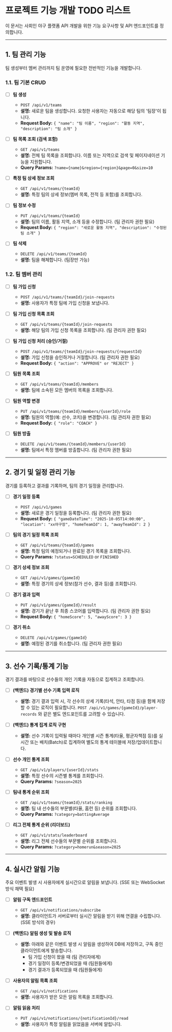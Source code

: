 # 프로젝트 기능 개발 TODO 리스트

이 문서는 사회인 야구 플랫폼 API 개발을 위한 기능 요구사항 및 API 엔드포인트를 정의합니다.

---

## 1. 팀 관리 기능

팀 생성부터 멤버 관리까지 팀 운영에 필요한 전반적인 기능을 개발합니다.

### 1.1. 팀 기본 CRUD

- [ ] **팀 생성**
  - `POST /api/v1/teams`
  - **설명:** 새로운 팀을 생성합니다. 요청한 사용자는 자동으로 해당 팀의 '팀장'이 됩니다.
  - **Request Body:** `{ "name": "팀 이름", "region": "활동 지역", "description": "팀 소개" }`

- [ ] **팀 목록 조회 (검색 포함)**
  - `GET /api/v1/teams`
  - **설명:** 전체 팀 목록을 조회합니다. 이름 또는 지역으로 검색 및 페이지네이션 기능을 지원합니다.
  - **Query Params:** `?name={name}&region={region}&page=0&size=10`

- [ ] **특정 팀 상세 정보 조회**
  - `GET /api/v1/teams/{teamId}`
  - **설명:** 특정 팀의 상세 정보(멤버 목록, 전적 등 포함)를 조회합니다.

- [ ] **팀 정보 수정**
  - `PUT /api/v1/teams/{teamId}`
  - **설명:** 팀의 이름, 활동 지역, 소개 등을 수정합니다. (팀 관리자 권한 필요)
  - **Request Body:** `{ "region": "새로운 활동 지역", "description": "수정된 팀 소개" }`

- [ ] **팀 삭제**
  - `DELETE /api/v1/teams/{teamId}`
  - **설명:** 팀을 해체합니다. (팀장만 가능)

### 1.2. 팀 멤버 관리

- [ ] **팀 가입 신청**
  - `POST /api/v1/teams/{teamId}/join-requests`
  - **설명:** 사용자가 특정 팀에 가입 신청을 보냅니다.

- [ ] **팀 가입 신청 목록 조회**
  - `GET /api/v1/teams/{teamId}/join-requests`
  - **설명:** 해당 팀의 가입 신청 목록을 조회합니다. (팀 관리자 권한 필요)

- [ ] **팀 가입 신청 처리 (승인/거절)**
  - `POST /api/v1/teams/{teamId}/join-requests/{requestId}`
  - **설명:** 가입 신청을 승인하거나 거절합니다. (팀 관리자 권한 필요)
  - **Request Body:** `{ "action": "APPROVE" or "REJECT" }`

- [ ] **팀원 목록 조회**
  - `GET /api/v1/teams/{teamId}/members`
  - **설명:** 팀에 소속된 모든 멤버의 목록을 조회합니다.

- [ ] **팀원 역할 변경**
  - `PUT /api/v1/teams/{teamId}/members/{userId}/role`
  - **설명:** 팀원의 역할(예: 선수, 코치)을 변경합니다. (팀 관리자 권한 필요)
  - **Request Body:** `{ "role": "COACH" }`

- [ ] **팀원 방출**
  - `DELETE /api/v1/teams/{teamId}/members/{userId}`
  - **설명:** 팀에서 특정 멤버를 방출합니다. (팀 관리자 권한 필요)

---

## 2. 경기 및 일정 관리 기능

경기를 등록하고 결과를 기록하며, 팀의 경기 일정을 관리합니다.

- [ ] **경기 일정 등록**
  - `POST /api/v1/games`
  - **설명:** 새로운 경기 일정을 등록합니다. (팀 관리자 권한 필요)
  - **Request Body:** `{ "gameDateTime": "2025-10-05T14:00:00", "location": "xx야구장", "homeTeamId": 1, "awayTeamId": 2 }`

- [ ] **팀의 경기 일정 목록 조회**
  - `GET /api/v1/teams/{teamId}/games`
  - **설명:** 특정 팀의 예정되거나 완료된 경기 목록을 조회합니다.
  - **Query Params:** `?status=SCHEDULED` or `FINISHED`

- [ ] **경기 상세 정보 조회**
  - `GET /api/v1/games/{gameId}`
  - **설명:** 특정 경기의 상세 정보(참가 선수, 결과 등)를 조회합니다.

- [ ] **경기 결과 입력**
  - `PUT /api/v1/games/{gameId}/result`
  - **설명:** 경기가 끝난 후 최종 스코어를 입력합니다. (팀 관리자 권한 필요)
  - **Request Body:** `{ "homeScore": 5, "awayScore": 3 }`

- [ ] **경기 취소**
  - `DELETE /api/v1/games/{gameId}`
  - **설명:** 예정된 경기를 취소합니다. (팀 관리자 권한 필요)

---

## 3. 선수 기록/통계 기능

경기 결과를 바탕으로 선수들의 개인 기록을 자동으로 집계하고 조회합니다.

- [ ] **(백엔드) 경기별 선수 기록 입력 로직**
  - **설명:** 경기 결과 입력 시, 각 선수의 상세 기록(타석, 안타, 타점 등)을 함께 저장할 수 있는 로직이 필요합니다. `POST /api/v1/games/{gameId}/player-records` 와 같은 별도 엔드포인트를 고려할 수 있습니다.

- [ ] **(백엔드) 통계 집계 로직 구현**
  - **설명:** 선수 기록이 입력될 때마다 개인별 시즌 통계(타율, 평균자책점 등)를 실시간 또는 배치(Batch)로 집계하여 별도의 통계 테이블에 저장/업데이트합니다.

- [ ] **선수 개인 통계 조회**
  - `GET /api/v1/players/{userId}/stats`
  - **설명:** 특정 선수의 시즌별 통계를 조회합니다.
  - **Query Params:** `?season=2025`

- [ ] **팀내 통계 순위 조회**
  - `GET /api/v1/teams/{teamId}/stats/ranking`
  - **설명:** 팀 내 선수들의 부문별(타율, 홈런 등) 순위를 조회합니다.
  - **Query Params:** `?category=battingAverage`

- [ ] **리그 전체 통계 순위 (리더보드)**
  - `GET /api/v1/stats/leaderboard`
  - **설명:** 리그 전체 선수들의 부문별 순위를 조회합니다.
  - **Query Params:** `?category=homerun&season=2025`

---

## 4. 실시간 알림 기능

주요 이벤트 발생 시 사용자에게 실시간으로 알림을 보냅니다. (SSE 또는 WebSocket 방식 채택 필요)

- [ ] **알림 구독 엔드포인트**
  - `GET /api/v1/notifications/subscribe`
  - **설명:** 클라이언트가 서버로부터 실시간 알림을 받기 위해 연결을 수립합니다. (SSE 방식의 경우)

- [ ] **(백엔드) 알림 생성 및 발송 로직**
  - **설명:** 아래와 같은 이벤트 발생 시 알림을 생성하여 DB에 저장하고, 구독 중인 클라이언트에게 발송합니다.
    - 팀 가입 신청이 왔을 때 (팀 관리자에게)
    - 경기 일정이 등록/변경되었을 때 (팀원들에게)
    - 경기 결과가 등록되었을 때 (팀원들에게)

- [ ] **사용자의 알림 목록 조회**
  - `GET /api/v1/notifications`
  - **설명:** 사용자가 받은 모든 알림 목록을 조회합니다.

- [ ] **알림 읽음 처리**
  - `PUT /api/v1/notifications/{notificationId}/read`
  - **설명:** 사용자가 특정 알림을 읽었음을 서버에 알립니다.
